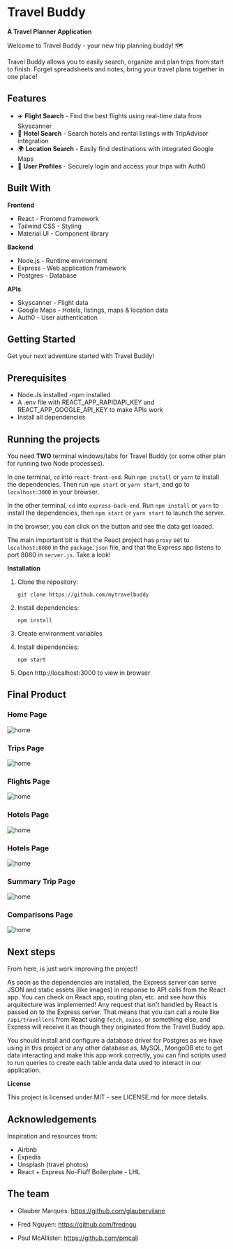 # Travel Buddy
**A Travel Planner Application**

Welcome to Travel Buddy - your new trip planning buddy! 🗺️

Travel Buddy allows you to easily search, organize and plan trips from start to finish. Forget spreadsheets and notes, bring your travel plans together in one place!

## Features

- ✈️ **Flight Search** - Find the best flights using real-time data from Skyscanner
- 🏨 **Hotel Search** - Search hotels and rental listings with TripAdvisor integration
- 🌍 **Location Search** - Easily find destinations with integrated Google Maps
- 🔐 **User Profiles** - Securely login and access your trips with Auth0

## Built With

**Frontend**
* React - Frontend framework
* Tailwind CSS - Styling
* Material UI - Component library

**Backend**
* Node.js - Runtime environment
* Express - Web application framework
* Postgres - Database

**APIs**
* Skyscanner - Flight data
* Google Maps - Hotels, listings, maps & location data
* Auth0 - User authentication

## Getting Started
Get your next adventure started with Travel Buddy!

## Prerequisites
* Node.Js installed -npm installed
* A .env file with REACT_APP_RAPIDAPI_KEY and REACT_APP_GOOGLE_API_KEY to make APIs work 
* Install all dependencies

## Running the projects

You need **TWO** terminal windows/tabs for Travel Buddy (or some other plan for running two Node processes).

In one terminal, `cd` into `react-front-end`. Run `npm install` or `yarn` to install the dependencies. Then run `npm start` or `yarn start`, and go to `localhost:3000` in your browser.

In the other terminal, `cd` into `express-back-end`. Run `npm install` or `yarn` to install the dependencies, then `npm start` or `yarn start` to launch the server.

In the browser, you can click on the button and see the data get loaded.

The main important bit is that the React project has `proxy` set to `localhost:8080` in the `package.json` file, and that the Express app listens to port 8080 in `server.js`. Take a look!

**Installation**

1. Clone the repository:

   ```shell
   git clone https://github.com/mytravelbuddy

2. Install dependencies:

   ```shell
   npm install

3. Create environment variables

4. Install dependencies:

   ```shell
   npm start

5. Open http://localhost:3000 to view in browser

## Final Product

### Home Page
![home](react-front-end/src/assets/home-page.jpg)

### Trips Page
![home](react-front-end/src/assets/trips-page.jpg)

### Flights Page
![home](react-front-end/src/assets/flights-page.jpg)

### Hotels Page
![home](react-front-end/src/assets/hotels-page.jpg)

### Hotels Page
![home](react-front-end/src/assets/hotels-page.jpg)

### Summary Trip Page
![home](react-front-end/src/assets/summary-trip-page.jpg)

### Comparisons Page
![home](react-front-end/src/assets/comparisons-page.jpg)

## Next steps

From here, is just work improving the project!

As soon as the dependencies are installed, the Express server can serve JSON and static assets (like images) in response to API calls from the React app. You can check on React app, routing plan, etc. and see how this arquitecture was implemented! Any request that isn't handled by React is passed on to the Express server. That means that you can call a route like `/api/travellers` from React using `fetch`, `axios`, or something else, and Express will receive it as though they originated from the Travel Buddy app.

You should install and configure a database driver for Postgres as we have using in this project or any other database as, MySQL, MongoDB etc to get data interacting and make this app work correctly, you can find scripts used to run queries to create each table anda data used to interact in our application.

**License**

This project is licensed under MIT - see LICENSE.md for more details.

## Acknowledgements

Inspiration and resources from:
* Airbnb
* Expedia
* Unsplash (travel photos)
* React + Express No-Fluff Boilerplate - LHL

## The team

- Glauber Marques: https://github.com/glaubervilane

- Fred Nguyen: https://github.com/fredngu

- Paul McAllister: https://github.com/pmcall
